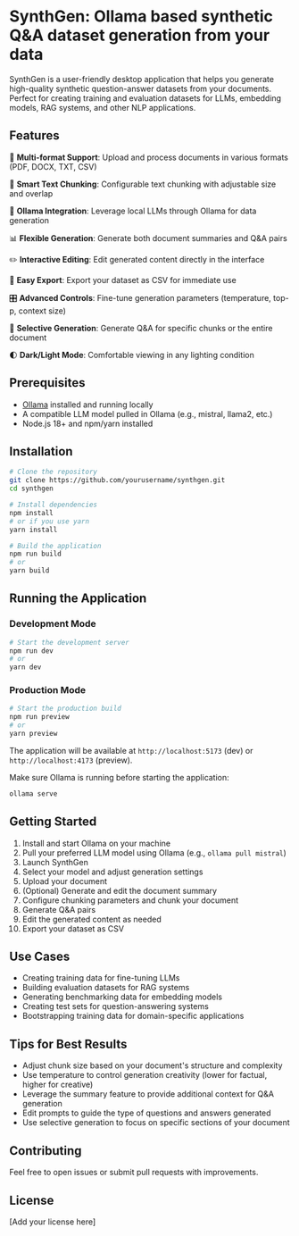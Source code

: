 # SynthGen: Ollama based synthetic Q&A dataset generation from your data

SynthGen is a user-friendly desktop application that helps you generate high-quality synthetic question-answer datasets from your documents. Perfect for creating training and evaluation datasets for LLMs, embedding models, RAG systems, and other NLP applications.

## Features

📄 **Multi-format Support**: Upload and process documents in various formats (PDF, DOCX, TXT, CSV)

🔄 **Smart Text Chunking**: Configurable text chunking with adjustable size and overlap

🤖 **Ollama Integration**: Leverage local LLMs through Ollama for data generation

📊 **Flexible Generation**: Generate both document summaries and Q&A pairs

✏️ **Interactive Editing**: Edit generated content directly in the interface

💾 **Easy Export**: Export your dataset as CSV for immediate use

🎛️ **Advanced Controls**: Fine-tune generation parameters (temperature, top-p, context size)

🎯 **Selective Generation**: Generate Q&A for specific chunks or the entire document

🌓 **Dark/Light Mode**: Comfortable viewing in any lighting condition

## Prerequisites

- [Ollama](https://ollama.ai/) installed and running locally
- A compatible LLM model pulled in Ollama (e.g., mistral, llama2, etc.)
- Node.js 18+ and npm/yarn installed

## Installation

```bash
# Clone the repository
git clone https://github.com/yourusername/synthgen.git
cd synthgen

# Install dependencies
npm install
# or if you use yarn
yarn install

# Build the application
npm run build
# or
yarn build
```

## Running the Application

### Development Mode
```bash
# Start the development server
npm run dev
# or
yarn dev
```

### Production Mode
```bash
# Start the production build
npm run preview
# or
yarn preview
```

The application will be available at `http://localhost:5173` (dev) or `http://localhost:4173` (preview).

Make sure Ollama is running before starting the application:
```bash
ollama serve
```

## Getting Started

1. Install and start Ollama on your machine
2. Pull your preferred LLM model using Ollama (e.g., `ollama pull mistral`)
3. Launch SynthGen
4. Select your model and adjust generation settings
5. Upload your document
6. (Optional) Generate and edit the document summary
7. Configure chunking parameters and chunk your document
8. Generate Q&A pairs
9. Edit the generated content as needed
10. Export your dataset as CSV

## Use Cases

- Creating training data for fine-tuning LLMs
- Building evaluation datasets for RAG systems
- Generating benchmarking data for embedding models
- Creating test sets for question-answering systems
- Bootstrapping training data for domain-specific applications

## Tips for Best Results

- Adjust chunk size based on your document's structure and complexity
- Use temperature to control generation creativity (lower for factual, higher for creative)
- Leverage the summary feature to provide additional context for Q&A generation
- Edit prompts to guide the type of questions and answers generated
- Use selective generation to focus on specific sections of your document

## Contributing

Feel free to open issues or submit pull requests with improvements.

## License

[Add your license here]
